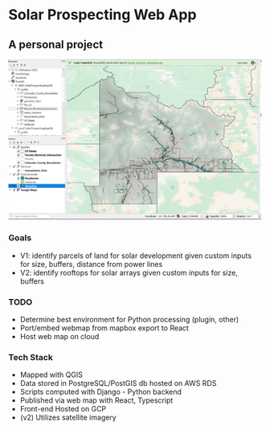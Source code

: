 # Solar Prospecting Web App

## A personal project
![](/Images/Screenshot%202022-11-01%20233518.png)

### Goals
* V1: identify parcels of land for solar development given custom inputs for size, buffers, distance from power lines
* V2: identify rooftops for solar arrays given custom inputs for size, buffers

### TODO
* Determine best environment for Python processing (plugin, other)
* Port/embed webmap from mapbox export to React
* Host web map on cloud


### Tech Stack
* Mapped with QGIS
* Data stored in PostgreSQL/PostGIS db hosted on AWS RDS
* Scripts computed with Django - Python backend
* Published via web map with React, Typescript
* Front-end Hosted on GCP
* (v2) Utilizes satellite imagery